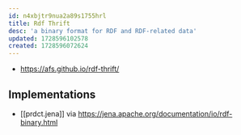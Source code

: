 ```yaml
---
id: n4xbjtr9nua2a89s1755hrl
title: Rdf Thrift
desc: 'a binary format for RDF and RDF-related data'
updated: 1728596102578
created: 1728596072624
---
```


- https://afs.github.io/rdf-thrift/

## Implementations

- [[prdct.jena]] via https://jena.apache.org/documentation/io/rdf-binary.html
